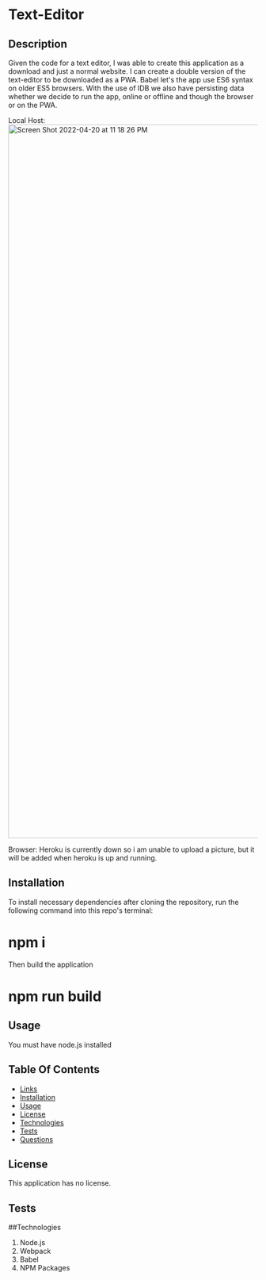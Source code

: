 # Text-Editor

## Description

Given the code for a text editor, I was able to create this application as a download and just a normal website. I can create a double version of the text-editor to be downloaded as a PWA. Babel let's the app use ES6 syntax on older ES5 browsers. With the use of IDB we also have persisting data whether we decide to run the app, online or offline and though the browser or on the PWA.

Local Host: <img width="1440" alt="Screen Shot 2022-04-20 at 11 18 26 PM" src="https://user-images.githubusercontent.com/92911517/164386943-2147359b-beec-4b93-9be5-acba8c85886c.png">

Browser: Heroku is currently down so i am unable to upload a picture, but it will be added when heroku is up and running.

## Installation

To install necessary dependencies after cloning the repository, run the following command into this repo's terminal:

# npm i

Then build the application

# npm run build

## Usage

You must have node.js installed

## Table Of Contents

- [Links](#links)
- [Installation](#installation)
- [Usage](#usage)
- [License](#license)
- [Technologies](#technologies)
- [Tests](tests)
- [Questions](#questions)

## License

This application has no license.

## Tests


##Technologies

1. Node.js
2. Webpack
3. Babel
4. NPM Packages


